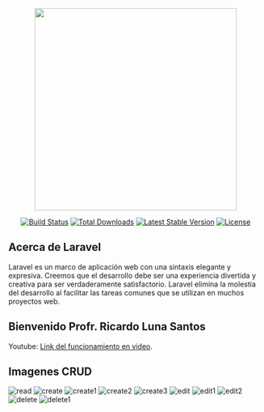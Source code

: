 <p align="center"><a href="https://laravel.com" target="_blank"><img src="https://raw.githubusercontent.com/laravel/art/master/logo-lockup/5%20SVG/2%20CMYK/1%20Full%20Color/laravel-logolockup-cmyk-red.svg" width="400"></a></p>

<p align="center">
<a href="https://travis-ci.org/laravel/framework"><img src="https://travis-ci.org/laravel/framework.svg" alt="Build Status"></a>
<a href="https://packagist.org/packages/laravel/framework"><img src="https://img.shields.io/packagist/dt/laravel/framework" alt="Total Downloads"></a>
<a href="https://packagist.org/packages/laravel/framework"><img src="https://img.shields.io/packagist/v/laravel/framework" alt="Latest Stable Version"></a>
<a href="https://packagist.org/packages/laravel/framework"><img src="https://img.shields.io/packagist/l/laravel/framework" alt="License"></a>
</p>

## Acerca de Laravel

Laravel es un marco de aplicación web con una sintaxis elegante y expresiva. Creemos que el desarrollo debe ser una experiencia divertida y creativa para ser verdaderamente satisfactorio. Laravel elimina la molestia del desarrollo al facilitar las tareas comunes que se utilizan en muchos proyectos web.


## Bienvenido Profr. Ricardo Luna Santos

  Youtube: 
<a href="https://youtu.be/tRXJfPuuoHw" target="_blank">Link del funcionamiento en video</a>.

## Imagenes CRUD

![read](https://user-images.githubusercontent.com/72426046/115499014-3f5d2480-a234-11eb-826d-00d643a59e9f.png)
![create](https://user-images.githubusercontent.com/72426046/115499047-50a63100-a234-11eb-8043-dc23348b850b.png)
![create1](https://user-images.githubusercontent.com/72426046/115499093-6a477880-a234-11eb-8524-210ba3ce9d99.png)
![create2](https://user-images.githubusercontent.com/72426046/115499201-a4b11580-a234-11eb-96de-93cffbc7266a.png)
![create3](https://user-images.githubusercontent.com/72426046/115499203-a549ac00-a234-11eb-825f-204ef54397a6.png)
![edit](https://user-images.githubusercontent.com/72426046/115499205-a5e24280-a234-11eb-9fbf-44d9e53a4f23.png)
![edit1](https://user-images.githubusercontent.com/72426046/115499206-a5e24280-a234-11eb-8a98-4c0e4431ae17.png)
![edit2](https://user-images.githubusercontent.com/72426046/115499207-a67ad900-a234-11eb-85be-47464f8e425c.png)
![delete](https://user-images.githubusercontent.com/72426046/115499208-a67ad900-a234-11eb-8855-df10bc1862e4.png)
![delete1](https://user-images.githubusercontent.com/72426046/115499209-a7136f80-a234-11eb-9ed4-e76fadea00db.png)


